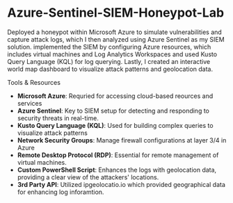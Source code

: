 # Azure-Sentinel-SIEM-Honeypot-Lab
Deployed a honeypot within Microsoft Azure to simulate vulnerabilities and capture attack logs, which I then analyzed using Azure Sentinel as my SIEM solution. implemented the SIEM by configuring Azure resources, which includes virtual machines and Log Analytics Workspaces and used Kusto Query Language (KQL) for log querying. Lastly, I created an interactive world map dashboard to visualize attack patterns and geolocation data.

Tools & Resources
- **Microsoft Azure**: Requried for accessing cloud-based reources and services
- **Azure Sentinel**: Key to SIEM setup for detecting and responding to security threats in real-time.
- **Kusto Query Language (KQL)**: Used for building complex queries to visualize attack patterns
- **Network Security Groups**: Manage firewall configurations at layer 3/4 in Azure
- **Remote Desktop Protocol (RDP)**: Essential for remote management of virtual machines.
- **Custom PowerShell Script**: Enhances the logs with geolocation data, providing a clear view of the attackers' locations.
- **3rd Party API**: Utilized ipgeolocatio.io which provided geographical data for enhancing log inforamtion.
